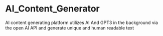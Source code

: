 # AI_Content_Generator
AI content generating platform utilizes AI And GPT3 in the background via the open AI API  and generate unique and human readable text
